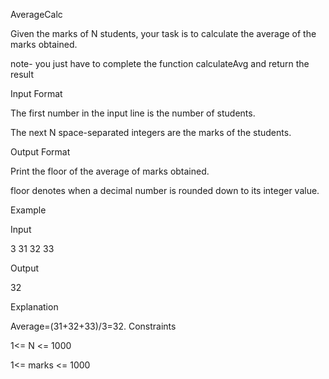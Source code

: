 AverageCalc

Given the marks of N students, your task is to calculate the average of the marks obtained.

note- you just have to complete the function calculateAvg and return the result

Input Format

The first number in the input line is the number of students.

The next N space-separated integers are the marks of the students.

Output Format

Print the floor of the average of marks obtained.

floor denotes when a decimal number is rounded down to its integer value.

Example

Input

3 31 32 33

Output

32

Explanation

Average=(31+32+33)/3=32.
Constraints

1<= N <= 1000

1<= marks <= 1000
